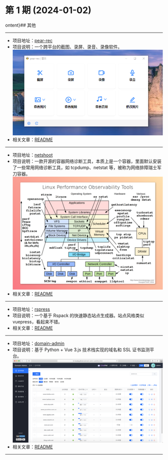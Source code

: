 # 第 1 期 (2024-01-02)

ontent}## 其他

---
- 项目地址：[pear-rec](https://github.com/027xiguapi/pear-rec)
- 项目说明：一个跨平台的截图、录屏、录音、录像软件。
  ![](\static\images\2024-01-02\1702909467246.png)
- 相关文章：[README](https://github.com/027xiguapi/pear-rec/blob/main/README.zh-CN.md)
---
- 项目地址：[netshoot](https://github.com/nicolaka/netshoot)
- 项目说明：一款开源的容器网络诊断工具，本质上是一个容器，里面默认安装了一些常用网络诊断工具，如 tcpdump、netstat 等，被称为网络排障瑞士军刀容器。
  ![](\static\images\2024-01-02\1703206893511.png)
- 相关文章：[README](https://github.com/nicolaka/netshoot)
---
- 项目地址：[rspress](https://github.com/web-infra-dev/rspress)
- 项目说明：一个基于 Rspack 的快速静态站点生成器。站点风格类似 vuepress，看起来不错。
- 相关文章：[README](https://github.com/web-infra-dev/rspress#rspress)
---
- 项目地址：[domain-admin](https://github.com/mouday/domain-admin)
- 项目说明：基于 Python + Vue 3.js 技术栈实现的域名和 SSL 证书监测平台。
  ![](\static\images\2024-01-02\1703774498579.png)
- 相关文章：[README](https://github.com/mouday/domain-admin#domain-admin)
---
